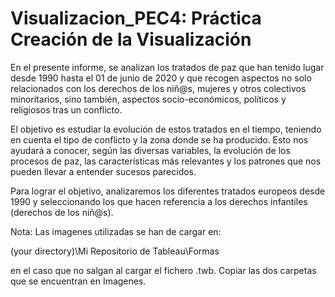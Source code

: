 ﻿# Visualizacion_PEC4: Práctica Creación de la Visualización

En el presente informe, se analizan los tratados de paz que han tenido lugar desde 1990 hasta el 01 de junio de 2020 y que recogen aspectos no solo relacionados con los derechos de los niñ@s, mujeres y otros colectivos minoritarios, sino también, aspectos socio-económicos, políticos y religiosos tras un conflicto.

El objetivo es estudiar la evolución de estos tratados en el tiempo, teniendo en cuenta el tipo de conflicto y la zona donde se ha producido. Esto nos ayudará a conocer, según las diversas variables, la evolución de los procesos de paz, las características más relevantes y los patrones que nos pueden llevar a entender sucesos parecidos.

Para lograr el objetivo, analizaremos los diferentes tratados europeos desde 1990 y seleccionando los que hacen referencia a los derechos infantiles (derechos de los niñ@s).

Nota: Las imagenes utilizadas se han de cargar en: 

(your directory)\Mi Repositorio de Tableau\Formas  

en el caso que no salgan al cargar el fichero .twb. Copiar las dos carpetas que se encuentran en Imagenes.
